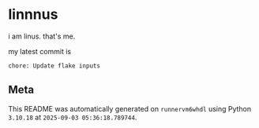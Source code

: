 # linnnus

i am linus. that's me.

my latest commit is

```
chore: Update flake inputs
```

## Meta

This README was automatically generated on `runnervm6whdl` using Python
`3.10.18` at `2025-09-03 05:36:18.789744`.
